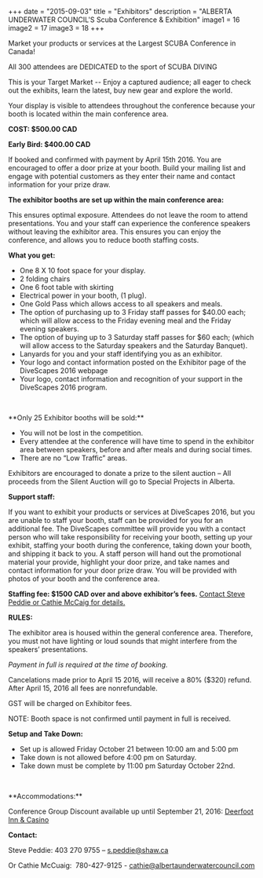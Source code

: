 +++
date        = "2015-09-03"
title       = "Exhibitors"
description = "ALBERTA UNDERWATER COUNCIL'S Scuba Conference & Exhibition"
image1 = 16
image2 = 17
image3 = 18
+++

Market your products or services at the Largest SCUBA Conference in Canada!

All 300 attendees are DEDICATED to the sport of SCUBA DIVING

This is your Target Market  --  Enjoy a captured audience; all eager to check out the exhibits, learn the latest, buy new gear and explore the world.

Your display is visible to attendees throughout the conference because your booth is located within the main conference area.

**COST: $500.00 CAD**

**Early Bird: $400.00 CAD**

If booked and confirmed with payment by  April 15th 2016. You are encouraged to offer a door prize at your booth. Build your mailing list and engage with potential customers as they enter their name and contact information for your prize draw.

**The exhibitor booths are set up within the main conference area:**

This ensures optimal exposure. Attendees do not leave the room to attend presentations. You and your staff can experience the conference speakers without leaving the exhibitor area. This ensures you can enjoy the conference, and allows you to reduce booth staffing costs.

**What you get:**

* One 8 X 10 foot space for your display.
* 2 folding chairs
* One 6 foot table with skirting
* Electrical power in your booth, (1 plug).
* One Gold Pass which allows access to all speakers and meals.
* The option of purchasing up to 3 Friday staff passes for $40.00 each; which will allow access to the Friday evening meal and the Friday evening speakers.
* The option of buying up to 3 Saturday staff passes for $60 each; (which will allow access to the Saturday speakers and the Saturday Banquet).
* Lanyards for you and your staff identifying you as an exhibitor.
* Your logo and contact information posted on the Exhibitor page of the DiveScapes 2016 webpage
* Your logo, contact information and recognition of your support in the DiveScapes 2016 program.

<p>&nbsp;</p>
**Only 25 Exhibitor booths will be sold:**

* You will not be lost in the competition.
* Every attendee at the conference will have time to spend in the exhibitor area between speakers, before and after meals and during social times.
* There are no “Low Traffic” areas.

Exhibitors are encouraged to donate a prize to the silent auction – All proceeds from the Silent  Auction will go to Special Projects in Alberta.

**Support staff:**

If you want to exhibit your products or services at DiveScapes 2016, but you are unable to staff your booth, staff can be provided for you for an additional fee. The DiveScapes committee will provide you with a contact person who will take responsibility for receiving your booth, setting up your exhibit, staffing your booth during the conference, taking down your booth, and shipping it back to you. A staff person will hand out the promotional material your provide, highlight your door prize, and take names and contact information for your door prize draw. You will be provided with photos of your booth and the conference area.

**Staffing fee: $1500 CAD over and above exhibitor’s fees.** [Contact Steve Peddie or Cathie McCaig for details.](#bottom)

**RULES:**

The exhibitor area is housed within the general conference area. Therefore, you must not have lighting or loud sounds that might interfere from the speakers’ presentations.

*Payment in full is required at the time of booking.*

Cancelations made prior to April 15 2016, will receive a 80% ($320) refund. After April 15, 2016 all fees are nonrefundable.

GST will be charged on Exhibitor fees.

NOTE: Booth space is not confirmed until payment in full is received.

**Setup and Take Down:**

* Set up is allowed Friday October 21 between 10:00 am and 5:00 pm
* Take down is not allowed before 4:00 pm on Saturday.
* Take down must be complete by 11:00 pm Saturday October 22nd.

<p>&nbsp;</p>
**Accommodations:**

Conference Group Discount available up until September 21, 2016: [Deerfoot Inn & Casino](http://deerfootinn.com/rooms-and-suites/)

**Contact:**

Steve Peddie:  403 270 9755 – [s.peddie@shaw.ca](mailto:s.peddie@shaw.ca)

Or Cathie McCuaig:  780-427-9125 - [cathie@albertaunderwatercouncil.com](mailto:cathie@albertaunderwatercouncil.com)
